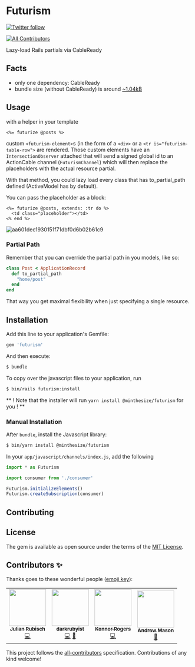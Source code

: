 # Futurism
[![Twitter follow](https://img.shields.io/twitter/follow/julian_rubisch?style=social)](https://twitter.com/julian_rubisch)
<!-- ALL-CONTRIBUTORS-BADGE:START - Do not remove or modify this section -->
[![All Contributors](https://img.shields.io/badge/all_contributors-4-orange.svg?style=flat-square)](#contributors-)
<!-- ALL-CONTRIBUTORS-BADGE:END -->
Lazy-load Rails partials via CableReady

## Facts
- only one dependency: CableReady
- bundle size (without CableReady) is around [~1.04kB](https://bundlephobia.com/result?p=@minthesize/futurism@0.1.3)

## Usage
with a helper in your template

```erb
<%= futurize @posts %>
```

custom `<futurism-element>`s (in the form of a `<div>` or a `<tr is="futurism-table-row">` are rendered. Those custom elements have an `IntersectionObserver` attached that will send a signed global id to an ActionCable channel (`FuturismChannel`) which will then replace the placeholders with the actual resource partial.

With that method, you could lazy load every class that has to_partial_path defined (ActiveModel has by default).

You can pass the placeholder as a block:

```erb
<%= futurize @posts, extends: :tr do %>
  <td class="placeholder"></td>
<% end %>
```

![aa601dec1930151f71dbf0d6b02b61c9](https://user-images.githubusercontent.com/4352208/87131629-f768a480-c294-11ea-89a9-ea0a76ee06ef.gif)

### Partial Path

Remember that you can override the partial path in you models, like so:

```rb
class Post < ApplicationRecord
  def to_partial_path
    "home/post"
  end
end
```

That way you get maximal flexibility when just specifying a single resource.

## Installation
Add this line to your application's Gemfile:

```ruby
gem 'futurism'
```

And then execute:
```bash
$ bundle
```

To copy over the javascript files to your application, run

```bash
$ bin/rails futurism:install
```

** ! Note that the installer will run `yarn install @minthesize/futurism` for you ! **

### Manual Installation
After `bundle`, install the Javascript library:

```bash
$ bin/yarn install @minthesize/futurism
```

In your `app/javascript/channels/index.js`, add the following

```js
import * as Futurism

import consumer from './consumer'

Futurism.initializeElements()
Futurism.createSubscription(consumer)
```

## Contributing

## License
The gem is available as open source under the terms of the [MIT License](https://opensource.org/licenses/MIT).

## Contributors ✨

Thanks goes to these wonderful people ([emoji key](https://allcontributors.org/docs/en/emoji-key)):

<!-- ALL-CONTRIBUTORS-LIST:START - Do not remove or modify this section -->
<!-- prettier-ignore-start -->
<!-- markdownlint-disable -->
<table>
  <tr>
    <td align="center"><a href="http://www.julianrubisch.at"><img src="https://avatars0.githubusercontent.com/u/4352208?v=4" width="100px;" alt=""/><br /><sub><b>Julian Rubisch</b></sub></a><br /><a href="https://github.com/julianrubisch/futurism/commits?author=julianrubisch" title="Code">💻</a></td>
    <td align="center"><a href="https://github.com/darkrubyist"><img src="https://avatars2.githubusercontent.com/u/11207292?v=4" width="100px;" alt=""/><br /><sub><b>darkrubyist</b></sub></a><br /><a href="https://github.com/julianrubisch/futurism/commits?author=darkrubyist" title="Code">💻</a> <a href="https://github.com/julianrubisch/futurism/commits?author=darkrubyist" title="Documentation">📖</a></td>
    <td align="center"><a href="https://ParamagicDev.github.io/portfolio"><img src="https://avatars2.githubusercontent.com/u/26425882?v=4" width="100px;" alt=""/><br /><sub><b>Konnor Rogers</b></sub></a><br /><a href="https://github.com/julianrubisch/futurism/commits?author=ParamagicDev" title="Code">💻</a></td>
    <td align="center"><a href="https://www.andrewm.codes"><img src="https://avatars1.githubusercontent.com/u/18423853?v=4" width="100px;" alt=""/><br /><sub><b>Andrew Mason</b></sub></a><br /><a href="#maintenance-andrewmcodes" title="Maintenance">🚧</a></td>
  </tr>
</table>

<!-- markdownlint-enable -->
<!-- prettier-ignore-end -->
<!-- ALL-CONTRIBUTORS-LIST:END -->

This project follows the [all-contributors](https://github.com/all-contributors/all-contributors) specification. Contributions of any kind welcome!
